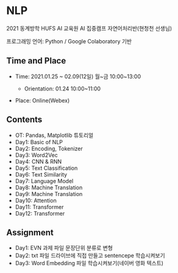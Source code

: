 # NLP
2021 동계방학 HUFS AI 교육원 AI 집중캠프 자연어처리반(현청천 선생님)

프로그래밍 언어: Python / Google Colaboratory 기반

## Time and Place
 - Time: 2021.01.25 ~ 02.09(12일)
         월~금 10:00~13:00
   - Orientation: 01.24 10:00~11:00
   
 - Place: Online(Webex)
 
## Contents
 - OT: Pandas, Matplotlib 튜토리얼
 - Day1: Basic of NLP
 - Day2: Encoding, Tokenizer
 - Day3: Word2Vec
 - Day4: CNN & RNN
 - Day5: Text Classification
 - Day6: Text Similarity
 - Day7: Language Model
 - Day8: Machine Translation
 - Day9: Machine Translation
 - Day10: Attention
 - Day11: Transformer
 - Day12: Transformer

## Assignment
 - Day1: EVN 과제 파일 문장단위 분류로 변형
 - Day2: txt 파일 드라이브에 직접 만들고 sentencepe 학습시켜보기
 - Day3: Word Embedding 파일 학습시켜보기(네이버 영화 텍스트)
